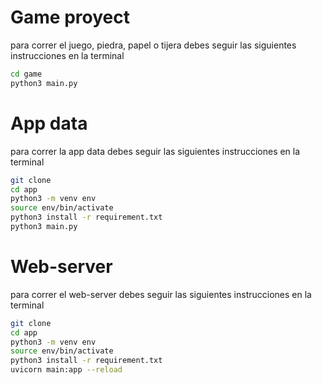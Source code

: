 # Game proyect

para correr el juego, piedra, papel o tijera debes seguir las siguientes instrucciones en la terminal

```sh
cd game
python3 main.py
```

# App data

para correr la app data debes seguir las siguientes instrucciones en la terminal

```sh
git clone
cd app
python3 -m venv env
source env/bin/activate
python3 install -r requirement.txt
python3 main.py
```

# Web-server

para correr el web-server debes seguir las siguientes instrucciones en la terminal

```sh
git clone
cd app
python3 -m venv env
source env/bin/activate
python3 install -r requirement.txt
uvicorn main:app --reload
```
